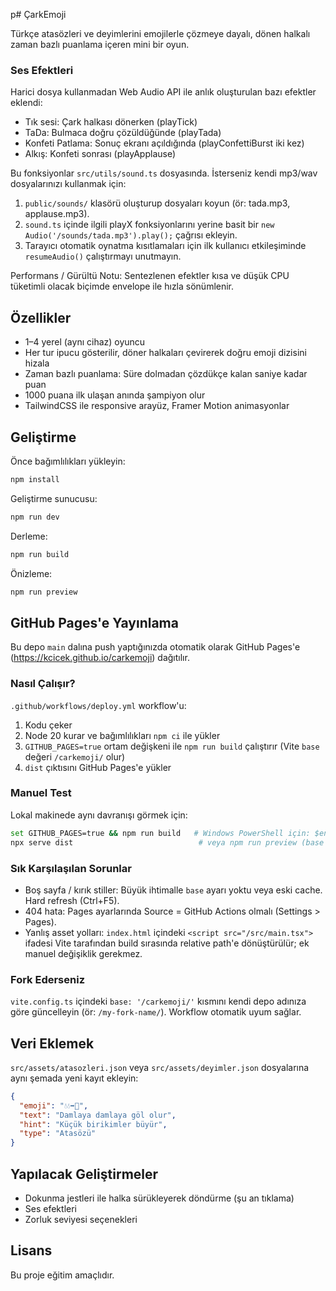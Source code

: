 p# ÇarkEmoji

Türkçe atasözleri ve deyimlerini emojilerle çözmeye dayalı, dönen halkalı zaman bazlı puanlama içeren mini bir oyun.

### Ses Efektleri
Harici dosya kullanmadan Web Audio API ile anlık oluşturulan bazı efektler eklendi:

- Tık sesi: Çark halkası dönerken (playTick)
- TaDa: Bulmaca doğru çözüldüğünde (playTada)
- Konfeti Patlama: Sonuç ekranı açıldığında (playConfettiBurst iki kez)
- Alkış: Konfeti sonrası (playApplause)

Bu fonksiyonlar `src/utils/sound.ts` dosyasında. İsterseniz kendi mp3/wav dosyalarınızı kullanmak için:
1. `public/sounds/` klasörü oluşturup dosyaları koyun (ör: tada.mp3, applause.mp3).
2. `sound.ts` içinde ilgili playX fonksiyonlarını yerine basit bir `new Audio('/sounds/tada.mp3').play();` çağrısı ekleyin.
3. Tarayıcı otomatik oynatma kısıtlamaları için ilk kullanıcı etkileşiminde `resumeAudio()` çalıştırmayı unutmayın.

Performans / Gürültü Notu: Sentezlenen efektler kısa ve düşük CPU tüketimli olacak biçimde envelope ile hızla sönümlenir.

## Özellikler
- 1–4 yerel (aynı cihaz) oyuncu
- Her tur ipucu gösterilir, döner halkaları çevirerek doğru emoji dizisini hizala
- Zaman bazlı puanlama: Süre dolmadan çözdükçe kalan saniye kadar puan
- 1000 puana ilk ulaşan anında şampiyon olur
- TailwindCSS ile responsive arayüz, Framer Motion animasyonlar

## Geliştirme

Önce bağımlılıkları yükleyin:

```bash
npm install
```

Geliştirme sunucusu:
```bash
npm run dev
```

Derleme:
```bash
npm run build
```

Önizleme:
```bash
npm run preview
```

## GitHub Pages'e Yayınlama
Bu depo `main` dalına push yaptığınızda otomatik olarak GitHub Pages'e (https://kcicek.github.io/carkemoji) dağıtılır.

### Nasıl Çalışır?
`.github/workflows/deploy.yml` workflow'u:
1. Kodu çeker
2. Node 20 kurar ve bağımlılıkları `npm ci` ile yükler
3. `GITHUB_PAGES=true` ortam değişkeni ile `npm run build` çalıştırır (Vite `base` değeri `/carkemoji/` olur)
4. `dist` çıktısını GitHub Pages'e yükler

### Manuel Test
Lokal makinede aynı davranışı görmek için:
```bash
set GITHUB_PAGES=true && npm run build   # Windows PowerShell için: $env:GITHUB_PAGES='true'; npm run build
npx serve dist                            # veya npm run preview (base etkisini görmezseniz 'serve' tercih edin)
```

### Sık Karşılaşılan Sorunlar
- Boş sayfa / kırık stiller: Büyük ihtimalle `base` ayarı yoktu veya eski cache. Hard refresh (Ctrl+F5).
- 404 hata: Pages ayarlarında Source = GitHub Actions olmalı (Settings > Pages).
- Yanlış asset yolları: `index.html` içindeki `<script src="/src/main.tsx">` ifadesi Vite tarafından build sırasında relative path'e dönüştürülür; ek manuel değişiklik gerekmez.

### Fork Ederseniz
`vite.config.ts` içindeki `base: '/carkemoji/'` kısmını kendi depo adınıza göre güncelleyin (ör: `/my-fork-name/`). Workflow otomatik uyum sağlar.

## Veri Eklemek
`src/assets/atasozleri.json` veya `src/assets/deyimler.json` dosyalarına aynı şemada yeni kayıt ekleyin:
```json
{
  "emoji": "💧💧➡️🌊",
  "text": "Damlaya damlaya göl olur",
  "hint": "Küçük birikimler büyür",
  "type": "Atasözü"
}
```

## Yapılacak Geliştirmeler
- Dokunma jestleri ile halka sürükleyerek döndürme (şu an tıklama)
- Ses efektleri
- Zorluk seviyesi seçenekleri

## Lisans
Bu proje eğitim amaçlıdır.
